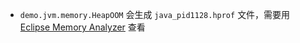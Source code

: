 - `demo.jvm.memory.HeapOOM` 会生成 `java_pid1128.hprof` 文件，需要用 [Eclipse Memory Analyzer](http://www.eclipse.org/mat/) 查看